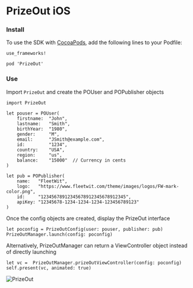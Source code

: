 # PrizeOut iOS


### Install

To use the SDK with [CocoaPods](https://l.facebook.com/l.php?u=https%3A%2F%2Fcocoapods.org%2F%3Ffbclid%3DIwAR2pVauCjG8-WR1-IFZZh8EPpyFRjRlqL7p6fbh7tOBnV19sjGB4actFOjA&h=AT1yioUhDHlKqsfTuivNePKKALAjqDpGVR-0qxZ8054cxa0SfebNAC7MonT14Wvyr5MM8wl_gYNseE7P-jAnwHRi0kKKF-9NFTzK9qJpObNn1VotOkRyYcShKaIl8lqDvBlI6y2n), add the following lines to your Podfile:

```
use_frameworks!

pod 'PrizeOut'
```

### Use

Import `PrizeOut` and create the POUser and POPublisher objects

```
import PrizeOut

let pouser = POUser(
    firstname:  "John",
    lastname:   "Smith",
    birthYear:  "1980",
    gender:     "M",
    email:      "JSmith@example.com",
    id:         "1234",
    country:    "USA",
    region:     "us",
    balance:    "15000"  // Currency in cents
)

let pub = POPublisher(
    name:   "FleetWit",
    logo:   "https://www.fleetwit.com/theme/images/logos/FW-mark-color.png",
    id:     "12345678912345678912345678912345",
    apiKey: "12345678-1234-1234-1234-123456789123"
)
```

Once the config objects are created, display the PrizeOut interface
```
let poconfig = PrizeOutConfig(user: pouser, publisher: pub)
PrizeOutManager.launch(config: poconfig)
```

Alternatively, PrizeOutManager can return a ViewController object instead of directly launching
```
let vc =  PrizeOutManager.prizeOutViewController(config: poconfig)
self.present(vc, animated: true)
```

![PrizeOut](https://i.ibb.co/ysKL4Pr/prizeout-screen.png)
